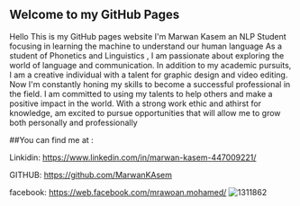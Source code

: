 ## Welcome to my GitHub Pages


Hello This is my GitHub pages website I'm Marwan Kasem an NLP Student focusing in learning the machine to understand our human language As a student of Phonetics and Linguistics , I am passionate about exploring the world of language and communication. In addition to my academic pursuits, I am a creative individual with a talent for graphic design and video editing. Now I'm constantly honing my skills to become a successful professional in the field. I am committed to using my talents to help others and make a positive impact in the world. With a strong work ethic and athirst for knowledge, am excited to pursue opportunities that will allow me to grow both personally and professionally

##You can find me at :

Linkidin: https://www.linkedin.com/in/marwan-kasem-447009221/

GITHUB: https://github.com/MarwanKAsem

facebook: https://web.facebook.com/mrawoan.mohamed/
![1311862](https://github.com/MarwanKAsem/MarwanKAsem.github.io/assets/157048238/b02d4453-967f-4e81-b2ef-e504da327e8a)
